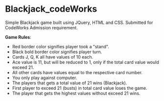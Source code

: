 # Blackjack_codeWorks

Simple Blackjack game built using JQuery, HTML and CSS. 
Submitted for CodeWorks Admission requirement. 

**Game Rules**:
- Red border color signifies player took a "stand".
- Black bold border color signifies player turn.
- Cards J, Q, K all have values of 10 each.
- Ace value is 11, but will be reduced to 1, only if the total card value would exceed 21.
- All other cards have values equal to the respective card number.
- You only play against computer.
- The players that gets a total value of 21 wins (Blackjack).
- First player to exceed 21 (busts) in total card value loses the game.
- The player that gets the highest values without exceed 21 wins.
